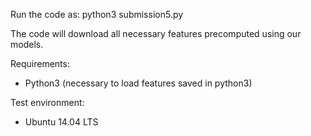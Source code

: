 Run the code as: python3 submission5.py

The code will download all necessary features precomputed using our models. 

Requirements:
- Python3 (necessary to load features saved in python3)

Test environment:
- Ubuntu 14.04 LTS
